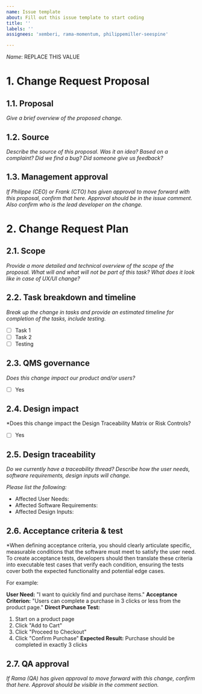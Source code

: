 ```yaml
---
name: Issue template
about: Fill out this issue template to start coding
title: ''
labels: ''
assignees: 'xemberi, rama-momentum, philippemiller-seespine'

---
```


*Name*: REPLACE THIS VALUE

# 1. Change Request Proposal

## 1.1. Proposal
*Give a brief overview of the proposed change.*

## 1.2. Source
*Describe the source of this proposal. Was it an idea? Based on a complaint? Did we find a bug? Did someone give us feedback?*

## 1.3. Management approval
*If Philippe (CEO) or Frank (CTO) has given approval to move forward with this proposal, confirm that here. Approval should be in the issue comment. Also confirm who is the lead developer on the change.*

# 2. Change Request Plan

## 2.1. Scope
*Provide a more detailed and technical overview of the scope of the proposal. What will and what will not be part of this task? What does it look like in case of UX/UI change?*

## 2.2. Task breakdown and timeline
*Break up the change in tasks and provide an estimated timeline for completion of the tasks, include testing.*

- [ ] Task 1
- [ ] Task 2
- [ ] Testing

## 2.3. QMS governance
*Does this change impact our product and/or users?*
- [ ] Yes

## 2.4. Design impact
*Does this change impact the Design Traceability Matrix or Risk Controls?
- [ ] Yes

## 2.5. Design traceability
*Do we currently have a traceability thread? Describe how the user needs, software requirements, design inputs will change.*

*Please list the following:*
- Affected User Needs:
- Affected Software Requirements:
- Affected Design Inputs:

## 2.6. Acceptance criteria & test
*When defining acceptance criteria, you should clearly articulate specific, measurable conditions that the software must meet to satisfy the user need. To create acceptance tests, developers should then translate these criteria into executable test cases that verify each condition, ensuring the tests cover both the expected functionality and potential edge cases.

For example:

**User Need:** "I want to quickly find and purchase items."
**Acceptance Criterion:** "Users can complete a purchase in 3 clicks or less from the product page."
**Direct Purchase Test:**
1. Start on a product page
2. Click "Add to Cart"
3. Click "Proceed to Checkout"
4. Click "Confirm Purchase"
**Expected Result:** Purchase should be completed in exactly 3 clicks

## 2.7. QA approval
*If Rama (QA) has given approval to move forward with this change, confirm that here. Approval should be visible in the comment section.*